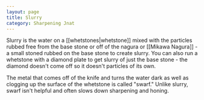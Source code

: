 ```yaml
---
layout: page
title: Slurry
category: Sharpening Jnat
---
```

Slurry is the water on a [[whetstones|whetstone]] mixed with the particles rubbed free from the base stone or off of the nagura or [[Mikawa Nagura]] - a small stoned rubbed on the base stone to create slurry. You can also run a whetstone with a diamond plate to get slurry of just the base stone - the diamond doesn't come off so it doesn't particles of its own.

The metal that comes off of the knife and turns the water dark as well as clogging up the surface of the whetstone is called "swarf." Unlike slurry, swarf isn't helpful and often slows down sharpening and honing.